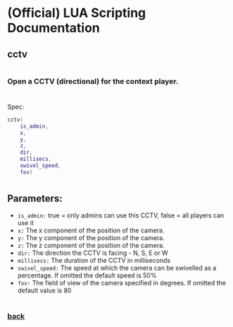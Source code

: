
# (Official) LUA Scripting Documentation

## cctv
#
### Open a CCTV (directional) for the context player.
#
Spec:
```lua
cctv(
	is_admin,
	x,
	y,
	z,
	dir,
	millisecs,
	swivel_speed,
	fov)
```
#
## Parameters:
- `is_admin:` true = only admins can use this CCTV, false = all players can use it
- `x:` The x component of the position of the camera.
- `y:` The y component of the position of the camera.
- `z:` The z component of the position of the camera.
- `dir:` The direction the CCTV is facing - N, S, E or W
- `millisecs:` The duration of the CCTV in milliseconds
- `swivel_speed:` The speed at which the camera can be swivelled as a percentage. If omitted the default speed is 50%
- `fov:` The field of view of the camera specified in degrees. If omitted the default value is 80
#
### [back](../other)
